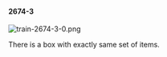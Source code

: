 #### 2674-3
![train-2674-3-0.png](https://github.com/lil-lab/nlvr/raw/master/nlvr/train/images/59/train-2674-3-0.png "train-2674-3-0.png")

There is a box with exactly same set of items.